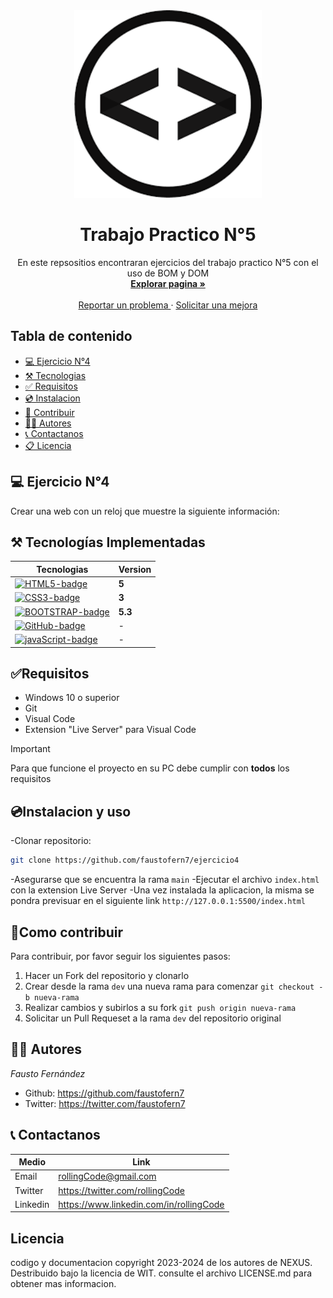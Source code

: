 <!-- Proyect Logo -->
<div align= "center">
    <a href='https://ejercicio4-tp-dom.netlify.app/'>
    <img src='./img/images.png' alt='RollingCode' width='300' />
    </a>
    <h1>Trabajo Practico N°5</h1>
    <p>
    En este repsositios encontraran ejercicios del trabajo practico N°5 con el uso de BOM y DOM
    <br>
    <a href='https://ejercicio4-tp-dom.netlify.app/'>
    <strong>Explorar pagina » </strong>
    </a>
    <br>
    <br>
    <a href='https://ejercicio4-tp-dom.netlify.app/'>
    Reportar un problema
    </a>
    ·
    <a href='https://ejercicio4-tp-dom.netlify.app/'>
    Solicitar una mejora
    </a>
    </p>
</div>

## Tabla de contenido

- [💻 Ejercicio N°4](#💻-ejercicio-n°4)
- [⚒️ Tecnologias](#⚒️-tecnologías-implementadas)
- [✅ Requisitos](#✅requisitos)
- [💿 Instalacion](#💿instalacion-y-uso)
- [🤝 Contribuir](#🤝como-contribuir)
- [👩‍💻 Autores](#👩‍💻-autores)
- [📞 Contactanos](#📞-contactanos)
- [📋 Licencia](#licencia)

## 💻 Ejercicio N°4

Crear una web con un reloj que muestre la siguiente información:

## ⚒️ Tecnologías Implementadas

| Tecnologias                           | Version |
| ------------------------------------- | ------- |
| [![HTML5-badge]][HTML-url]            | **5**   |
| [![CSS3-badge]][CSS3-url]             | **3**   |
| [![BOOTSTRAP-badge]][BOOTSTRAP-url]   | **5.3** |
| [![GitHub-badge]][GitHub-url]         | -       |
| [![javaScript-badge]][javaScript-url] | -       |

## ✅Requisitos

- Windows 10 o superior
- Git
- Visual Code
- Extension "Live Server" para Visual Code

> [!IMPORTANT]
> Para que funcione el proyecto en su PC debe cumplir con **todos** los requisitos

## 💿Instalacion y uso

-Clonar repositorio:

```bash
git clone https://github.com/faustofern7/ejercicio4
```

-Asegurarse que se encuentra la rama `main`
-Ejecutar el archivo `index.html` con la extension Live Server
-Una vez instalada la aplicacion, la misma se pondra previsuar en el siguiente link `http://127.0.0.1:5500/index.html`

## 🤝Como contribuir

Para contribuir, por favor seguir los siguientes pasos:

1. Hacer un Fork del repositorio y clonarlo
2. Crear desde la rama `dev` una nueva rama para comenzar `git checkout -b nueva-rama`
3. Realizar cambios y subirlos a su fork `git push origin nueva-rama`
4. Solicitar un Pull Requeset a la rama `dev` del repositorio original

## 👩‍💻 Autores

_Fausto Fernández_

- Github: https://github.com/faustofern7
- Twitter: https://twitter.com/faustofern7

## 📞 Contactanos

| Medio    | Link                                    |
| -------- | --------------------------------------- |
| Email    | rollingCode@gmail.com                   |
| Twitter  | https://twitter.com/rollingCode         |
| Linkedin | https://www.linkedin.com/in/rollingCode |

## Licencia

codigo y documentacion copyright 2023-2024 de los autores de NEXUS. Destribuido bajo la licencia de WIT. consulte el archivo LICENSE.md para obtener mas informacion.

<!-- markdown limks & images -->

[HTML5-badge]: https://img.shields.io/badge/HTML5-E34F26?style=for-the-badge&logo=html5&logoColor=white
[HTML-url]: https://html.com/tags/
[CSS3-badge]: https://img.shields.io/badge/CSS3-1572B6?style=for-the-badge&logo=css3&logoColor=white
[CSS3-url]: https://www.w3.org/Style/CSS/
[BOOTSTRAP-badge]: https://img.shields.io/badge/Bootstrap-563D7C?style=for-the-badge&logo=bootstrap&logoColor=white
[BOOTSTRAP-url]: https://getbootstrap.com/
[GitHub-badge]: https://img.shields.io/badge/GitHub-100000?style=for-the-badge&logo=github&logoColor=white
[GitHub-url]: https://github.com/
[JavaScript-badge]: https://img.shields.io/badge/JavaScript-323330?style=for-the-badge&logo=javascript&logoColor=F7DF1E
[JavaScript-url]: https://www.javascript.com/
